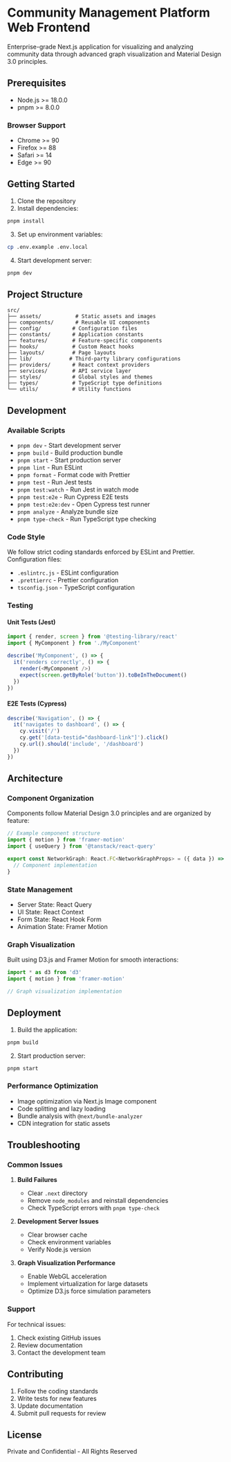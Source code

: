 # Community Management Platform Web Frontend

Enterprise-grade Next.js application for visualizing and analyzing community data through advanced graph visualization and Material Design 3.0 principles.

## Prerequisites

- Node.js >= 18.0.0
- pnpm >= 8.0.0

### Browser Support
- Chrome >= 90
- Firefox >= 88
- Safari >= 14
- Edge >= 90

## Getting Started

1. Clone the repository
2. Install dependencies:
```bash
pnpm install
```

3. Set up environment variables:
```bash
cp .env.example .env.local
```

4. Start development server:
```bash
pnpm dev
```

## Project Structure

```
src/
├── assets/           # Static assets and images
├── components/       # Reusable UI components
├── config/          # Configuration files
├── constants/       # Application constants
├── features/        # Feature-specific components
├── hooks/           # Custom React hooks
├── layouts/         # Page layouts
├── lib/            # Third-party library configurations
├── providers/       # React context providers
├── services/        # API service layer
├── styles/          # Global styles and themes
├── types/           # TypeScript type definitions
└── utils/           # Utility functions
```

## Development

### Available Scripts

- `pnpm dev` - Start development server
- `pnpm build` - Build production bundle
- `pnpm start` - Start production server
- `pnpm lint` - Run ESLint
- `pnpm format` - Format code with Prettier
- `pnpm test` - Run Jest tests
- `pnpm test:watch` - Run Jest in watch mode
- `pnpm test:e2e` - Run Cypress E2E tests
- `pnpm test:e2e:dev` - Open Cypress test runner
- `pnpm analyze` - Analyze bundle size
- `pnpm type-check` - Run TypeScript type checking

### Code Style

We follow strict coding standards enforced by ESLint and Prettier. Configuration files:

- `.eslintrc.js` - ESLint configuration
- `.prettierrc` - Prettier configuration
- `tsconfig.json` - TypeScript configuration

### Testing

#### Unit Tests (Jest)
```typescript
import { render, screen } from '@testing-library/react'
import { MyComponent } from './MyComponent'

describe('MyComponent', () => {
  it('renders correctly', () => {
    render(<MyComponent />)
    expect(screen.getByRole('button')).toBeInTheDocument()
  })
})
```

#### E2E Tests (Cypress)
```typescript
describe('Navigation', () => {
  it('navigates to dashboard', () => {
    cy.visit('/')
    cy.get('[data-testid="dashboard-link"]').click()
    cy.url().should('include', '/dashboard')
  })
})
```

## Architecture

### Component Organization

Components follow Material Design 3.0 principles and are organized by feature:

```typescript
// Example component structure
import { motion } from 'framer-motion'
import { useQuery } from '@tanstack/react-query'

export const NetworkGraph: React.FC<NetworkGraphProps> = ({ data }) => {
  // Component implementation
}
```

### State Management

- Server State: React Query
- UI State: React Context
- Form State: React Hook Form
- Animation State: Framer Motion

### Graph Visualization

Built using D3.js and Framer Motion for smooth interactions:

```typescript
import * as d3 from 'd3'
import { motion } from 'framer-motion'

// Graph visualization implementation
```

## Deployment

1. Build the application:
```bash
pnpm build
```

2. Start production server:
```bash
pnpm start
```

### Performance Optimization

- Image optimization via Next.js Image component
- Code splitting and lazy loading
- Bundle analysis with `@next/bundle-analyzer`
- CDN integration for static assets

## Troubleshooting

### Common Issues

1. **Build Failures**
   - Clear `.next` directory
   - Remove `node_modules` and reinstall dependencies
   - Check TypeScript errors with `pnpm type-check`

2. **Development Server Issues**
   - Clear browser cache
   - Check environment variables
   - Verify Node.js version

3. **Graph Visualization Performance**
   - Enable WebGL acceleration
   - Implement virtualization for large datasets
   - Optimize D3.js force simulation parameters

### Support

For technical issues:
1. Check existing GitHub issues
2. Review documentation
3. Contact the development team

## Contributing

1. Follow the coding standards
2. Write tests for new features
3. Update documentation
4. Submit pull requests for review

## License

Private and Confidential - All Rights Reserved